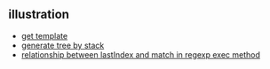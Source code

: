 ## illustration

* [get template](https://excalidraw.com/#json=5583606592307200,P9CLKinxO8YM0umExOKAog)
* [generate tree by stack](https://excalidraw.com/#json=5466809855639552,qqpRiga6RGO7ebcECdO4yw)
* [relationship between lastIndex and match in regexp exec method](https://excalidraw.com/#json=6370149993021440,J9YP5EAr9kQIFUH7hoj73Q)
